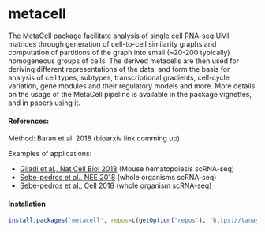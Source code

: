 metacell
========

The MetaCell package facilitate analysis of single cell RNA-seq UMI matrices through generation of cell-to-cell similarity graphs and computation of partitions of the graph into small (~20-200 typically) homogeneous groups of cells. The derived metacells are then used for deriving different representations of the data, and form the basis for analysis of cell types, subtypes, transcriptional gradients, cell-cycle variation, gene modules and their regulatory models and more. More details on the usage of the MetaCell pipeline is available in the package vignettes, and in papers using it.

#### References:

Method: Baran et al. 2018 (bioarxiv link comming up)

Examples of applications:

-   [Giladi et al., Nat Cell Biol 2018](http://www.nature.com/articles/s41556-018-0121-4) (Mouse hematopoiesis scRNA-seq)
-   [Sebe-pedros et al., NEE 2018](https://www.nature.com/articles/s41559-018-0575-6) (whole organisms scRNA-seq)
-   [Sebe-pedros et al., Cell 2018](https://www.cell.com/cell/abstract/S0092-8674(18)30596-8) (whole organism scRNA-seq)

#### Installation

``` r
install.packages('metacell', repos=c(getOption('repos'), 'https://tanaylab.bitbucket.io/repo'))
```
